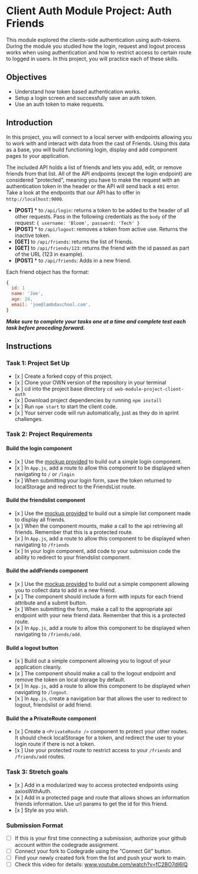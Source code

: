 # Client Auth Module Project: Auth Friends

This module explored the clients-side authentication using auth-tokens. During the module you studied how the login, request and logout process works when using authentication and how to restrict access to certain route to logged in users. In this project, you will practice each of these skills.

## Objectives
- Understand how token based authentication works.
- Setup a login screen and successfully save an auth token.
- Use an auth token to make requests.

## Introduction
In this project, you will connect to a local server with endpoints allowing you to work with and interact with data from the cast of Friends. Using this data as a base, you will build functioning login, display and add component pages to your application.

The included API holds a list of friends and lets you add, edit, or remove friends from that list. All of the API endpoints (except the login endpoint) are considered "protected", meaning you have to make the request with an authentication token in the header or the API will send back a `401` error. Take a look at the endpoints that our API has to offer in `http://localhost:9000`.

  * **[POST]** * to `/api/login`: returns a token to be added to the header of all other requests. Pass in the following credentials as the `body` of the request: `{ username: 'Bloom', password: 'Tech' }`
  * **[POST]** * to `/api/logout`: removes a token from active use. Returns the inactive token. 
  * **[GET]** to `/api/friends`: returns the list of friends.
  * **[GET]** to `/api/friends/123`: returns the friend with the id passed as part of the URL (123 in example).
  * **[POST]** * to `/api/friends`: Adds in a new friend.

Each friend object has the format:
```js
{
  id: 1
  name: 'Joe',
  age: 24,
  email: 'joe@lambdaschool.com',
}
```


***Make sure to complete your tasks one at a time and complete test each task before proceding forward.***

## Instructions
### Task 1: Project Set Up
* [x ] Create a forked copy of this project.
* [x ] Clone your OWN version of the repository in your terminal
* [x ] cd into the project base directory `cd web-module-project-client-auth`
* [x ] Download project dependencies by running `npm install`
* [x ] Run `npm start` to start the client code.
* [x ] Your server code will run automatically, just as they do in sprint challenges.

### Task 2: Project Requirements
#### Build the login component
* [x ] Use the [mockup provided](./login_mockup.png) to build out a simple login component.
* [x ] In `App.js`, add a route to allow this component to be displayed when navigating to `/` or `/login`
* [x ] When submitting your login form, save the token returned to localStorage and redirect to the FriendsList route.

#### Build the friendslist component
* [x ] Use the [mockup provided](./friendslist_mockup.png) to build out a simple list component made to display all friends.
* [x ] When the component mounts, make a call to the api retrieving all friends. Remember that this is a protected route.
* [x ] In `App.js`, add a route to allow this component to be displayed when navigating to `/friends`
* [x ] In your login component, add code to your submission code the ability to redirect to your friendslist component.

#### Build the addFriends component
* [x ] Use the [mockup provided](./addfriends_mockup.png) to build out a simple component allowing you to collect data to add in a new friend.
* [x ] The component should include a form with inputs for each friend attribute and a submit button.
* [x ] When submitting the form, make a call to the appropriate api endpoint with your new friend data. Remember that this is a protected route.
* [x ] In `App.js`, add a route to allow this component to be displayed when navigating to `/friends/add`.

#### Build a logout button
* [x ] Build out a simple component allowing you to logout of your application cleanly.
* [x ] The component should make a call to the logout endpoint and remove the token on local storage by default.
* [x ] In `App.js`, add a route to allow this component to be displayed when navigating to `/logout`.
* [x ] In `App.js`, create a navigation bar that allows the user to redirect to logout, friendslist or add friend.

#### Build the a PrivateRoute component
* [x ] Create a `<PrivateRoute />` component to protect your other routes. It should check localStorage for a token, and redirect the user to your login route if there is not a token.
* [x ] Use your protected route to restrict access to your `/friends` and `/friends/add` routes.

### Task 3: Stretch goals
- [x ] Add in a modularized way to access protected endpoints using axiosWithAuth.
- [x ] Add in a protected page and route that allows shows an information friends information. Use url params to get the id for this friend.
- [x ] Style as you wish.

### Submission Format
- [ ] If this is your first time connecting a submission, authorize your github account within the codegrade assignment.
- [ ] Connect your fork to Codegrade using the "Connect Git" button.
- [ ] Find your newly created fork from the list and push your work to main.
- [ ] Check this video for details: www.youtube.com/watch?v=fC2BO7dI6IQ
